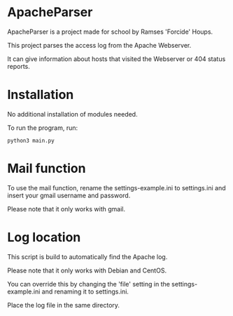 # ApacheParser
ApacheParser is a project made for school by Ramses 'Forcide' Houps.

This project parses the access log from the Apache Webserver.

It can give information about hosts that visited the Webserver or 404 status reports.

# Installation
No additional installation of modules needed.

To run the program, run:
```
python3 main.py
```

# Mail function
To use the mail function, rename the settings-example.ini to settings.ini and insert your gmail username and password.

Please note that it only works with gmail.

# Log location
This script is build to automatically find the Apache log.

Please note that it only works with Debian and CentOS.

You can override this by changing the 'file' setting in the settings-example.ini and renaming it to settings.ini.

Place the log file in the same directory.
